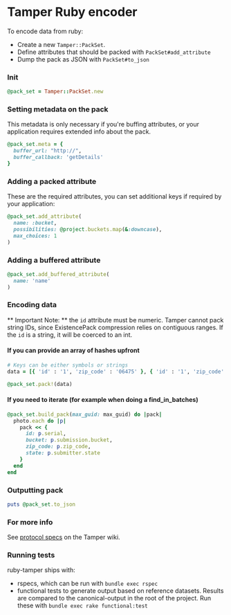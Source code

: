 # Tamper Ruby encoder

To encode data from ruby:

  * Create a new `Tamper::PackSet`.
  * Define attributes that should be packed with `PackSet#add_attribute`
  * Dump the pack as JSON with `PackSet#to_json`

### Init

```ruby
@pack_set = Tamper::PackSet.new
```

### Setting metadata on the pack

This metadata is only necessary if you're buffing attributes,
or your application requires extended info about the pack.

```ruby
@pack_set.meta = {
  buffer_url: "http://",
  buffer_callback: 'getDetails'
}
```

### Adding a packed attribute

These are the required attributes, you can set additional
keys if required by your application:

```ruby
@pack_set.add_attribute(
  name: :bucket,
  possibilities: @project.buckets.map(&:downcase),
  max_choices: 1
)
```

### Adding a buffered attribute

```ruby
@pack_set.add_buffered_attribute(
  name: 'name'
)
```

### Encoding data

** Important Note: ** the `id` attribute must be numeric.  Tamper cannot pack string IDs, since ExistencePack compression relies on contiguous ranges.  If the `id` is a string, it will be coerced to an int.

#### If you can provide an array of hashes upfront


```ruby
# Keys can be either symbols or strings 
data = [{ 'id' : '1', 'zip_code' : '06475' }, { 'id' : '1', 'zip_code' : '91647' }]

@pack_set.pack!(data)
```

#### If you need to iterate (for example when doing a find_in_batches)

```ruby
@pack_set.build_pack(max_guid: max_guid) do |pack|
  photo.each do |p|
    pack << {
      id: p.serial,
      bucket: p.submission.bucket,
      zip_code: p.zip_code,
      state: p.submitter.state
    }
  end
end
```

### Outputting pack

```ruby
puts @pack_set.to_json
```

### For more info

See [protocol specs](https://github.com/newsdev/tamper/wiki/Packs) on the Tamper wiki.

### Running tests

ruby-tamper ships with:

  * rspecs, which can be run with `bundle exec rspec`
  * functional tests to generate output based on reference datasets.  Results are compared to the canonical-output in the root of the project. Run these with `bundle exec rake functional:test`